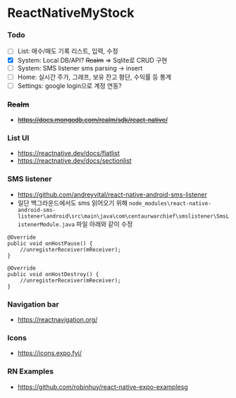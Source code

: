 # ReactNativeMyStock

### Todo
- [ ] List: 매수/매도 기록 리스트, 입력, 수정
- [x] System: Local DB/API? ~~Realm~~ => Sqlite로 CRUD 구현
- [ ] System: SMS listener sms parsing -> insert
- [ ] Home: 실시간 주가, 그래프, 보유 잔고 평단, 수익률 등 통계
- [ ] Settings: google login으로 계정 연동?

### ~~Realm~~
- ~~https://docs.mongodb.com/realm/sdk/react-native/~~

### List UI
- https://reactnative.dev/docs/flatlist
- https://reactnative.dev/docs/sectionlist

### SMS listener
- https://github.com/andreyvital/react-native-android-sms-listener
- 일단 백그라운드에서도 sms 읽어오기 위해
`node_modules\react-native-android-sms-listener\android\src\main\java\com\centaurwarchief\smslistener\SmsListenerModule.java` 파일 아래와 같이 수정
```
@Override
public void onHostPause() {
    //unregisterReceiver(mReceiver);
}

@Override
public void onHostDestroy() {
    //unregisterReceiver(mReceiver);
}
```

### Navigation bar
- https://reactnavigation.org/

### Icons
- https://icons.expo.fyi/

### RN Examples
- https://github.com/robinhuy/react-native-expo-examplesg

